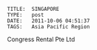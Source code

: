    
    TITLE: 	SINGAPORE	
    TYPE: 	post	
    DATE: 	2011-10-06 04:51:37	
    TAGS: 	Asia Pacific Region	




Congress Rental Pte Ltd



